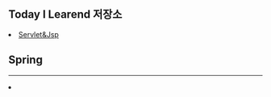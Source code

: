 ## Today I Learend 저장소

<li>
  <a href="https://github.com/odong2/TIL/blob/main/Servlet%20%26%20Jsp/Servlet%26jsp.md">Servlet&Jsp<a/>
</li>

## Spring

---

<li>
<a href="https://github.com/odong2/TIL/blob/main/Spring/%EC%9B%90%EA%B2%A9%ED%94%84%EB%A1%9C%EA%B7%B8%EB%9E%A8%20%EC%8B%A4%ED%96%89.md">
</li>
